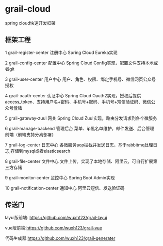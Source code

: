 # grail-cloud
spring cloud快速开发框架

## 框架工程
1 	grail-register-center 	注册中心 	Spring Cloud Eureka实现

2 	grail-config-center 	配置中心 	Spring Cloud Config实现，配置文件支持本地或者git

3 	grail-user-center 	    用户中心 	用户、角色、权限、绑定手机号、微信网页公众号授权

4 	grail-oauth-center 	    认证中心 	Spring Cloud Oauth2实现，授权后提供access_token、支持用户名+密码、手机号+密码、手机号+短信验证码、微信公众号登陆

5 	grail-gateway-zuul 	    网关 	    Spring Cloud Zuul实现，路由分发请求到各个微服务

6 	grail-manage-backend 	管理后台 	菜单、ip黑名单维护，邮件发送、后台管理前端（前端支持分离部署）

7 	grail-log-center 	    日志中心 	各微服务aop拦截并发送日志，基于rabbitmq处理日志,存储到mysql或者elasticsearch

8 	grail-file-center 	    文件中心 	文件上传，实现了本地存储、阿里云，可自行扩展第三方存储

9 	grail-monitor-center 	监控中心 	Spring Boot Admin实现

10 	grail-notification-center 	通知中心 	阿里云短信、发送验证码     

## 传送门
layui版前端: https://github.com/wuxh123/grail-layui

vue版前端:https://github.com/wuxh123/grail-vue

代码生成器:https://github.com/wuxh123/grail-generater
